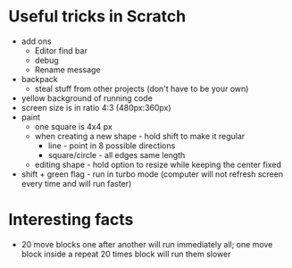 # Useful tricks in Scratch
- add ons
  - Editor find bar
  - debug
  - Rename message
- backpack
  - steal stuff from other projects (don't have to be your own)
- yellow background of running code
- screen size is in ratio 4:3 (480px:360px)
- paint
  - one square is 4x4 px
  - when creating a new shape - hold shift to make it regular
    - line - point in 8 possible directions
    - square/circle - all edges same length
  - editing shape - hold option to resize while keeping the center fixed
- shift + green flag - run in turbo mode (computer will not refresh screen every time and will run faster)

# Interesting facts
- 20 move blocks one after another will run immediately all; one move block inside a repeat 20 times block will run them slower